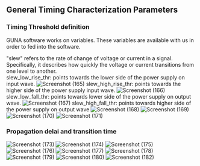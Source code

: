 ## General Timing Characterization Parameters
### <a name="Timing-Threshold-definition"></a>Timing Threshold definition
GUNA software works on variables. These variables are available with us in order to fed into the software.

"slew" refers to the rate of change of voltage or current in a signal. Specifically, it describes how quickly the voltage or current transitions from one level to another.                                                                        
slew_low_rise_thr: points towards the lower side of the power supply on input wave.
![Screenshot (165)](https://github.com/Sairamvanam/-NASSCOM-VSD-SoC-Design-Program/assets/163321291/03895bb7-c32e-4ba8-8222-e4196f962167)
slew_high_rise_thr: points towards the higher side of the power supply input wave. 
![Screenshot (166)](https://github.com/Sairamvanam/-NASSCOM-VSD-SoC-Design-Program/assets/163321291/f2a2f47b-218c-4537-94a0-595bbb7e5893)
slew_low_fall_thr: points towards lower side of the power supply on output wave.
![Screenshot (167)](https://github.com/Sairamvanam/-NASSCOM-VSD-SoC-Design-Program/assets/163321291/d617a7e5-94d0-40f4-a7a5-ae497e63d1bb)
slew_high_fall_thr: points towards higher side of the power supply on output wave
![Screenshot (168)](https://github.com/Sairamvanam/-NASSCOM-VSD-SoC-Design-Program/assets/163321291/565d1163-0824-4f19-8c89-b3de6cc736f3)
![Screenshot (169)](https://github.com/Sairamvanam/-NASSCOM-VSD-SoC-Design-Program/assets/163321291/b8a839e0-4efc-411d-8de5-49ca3ddaad93)
![Screenshot (170)](https://github.com/Sairamvanam/-NASSCOM-VSD-SoC-Design-Program/assets/163321291/2838da9e-84b5-4490-bec6-cd7a392d7c3f)
![Screenshot (171)](https://github.com/Sairamvanam/-NASSCOM-VSD-SoC-Design-Program/assets/163321291/ffdf6e6f-733a-43a3-9f5f-235ae6c57c84)


### <a name="Propagation-delai-and-transition-time"></a>Propagation delai and transition time
![Screenshot (173)](https://github.com/Sairamvanam/-NASSCOM-VSD-SoC-Design-Program/assets/163321291/a717c644-e822-4d56-8994-75d13d62128a)
![Screenshot (174)](https://github.com/Sairamvanam/-NASSCOM-VSD-SoC-Design-Program/assets/163321291/b44f458d-0556-421b-85d1-4a3c490782b5)
![Screenshot (175)](https://github.com/Sairamvanam/-NASSCOM-VSD-SoC-Design-Program/assets/163321291/1897bf65-1c1a-4e2a-a942-ac45e8d017aa)
![Screenshot (176)](https://github.com/Sairamvanam/-NASSCOM-VSD-SoC-Design-Program/assets/163321291/0c7735b9-33a2-4aa1-b2cd-15a877a74d9a)
![Screenshot (177)](https://github.com/Sairamvanam/-NASSCOM-VSD-SoC-Design-Program/assets/163321291/dfb54324-7ce9-4c47-b7cd-27542d56f9a5)
![Screenshot (178)](https://github.com/Sairamvanam/-NASSCOM-VSD-SoC-Design-Program/assets/163321291/2a07b957-e8c5-4afc-b2c4-262b1f161e9e)
![Screenshot (179)](https://github.com/Sairamvanam/-NASSCOM-VSD-SoC-Design-Program/assets/163321291/c1adeeff-10f3-4309-8a66-81be72dff9cf)
![Screenshot (180)](https://github.com/Sairamvanam/-NASSCOM-VSD-SoC-Design-Program/assets/163321291/37e3aa14-3dbb-4385-91bd-83c107dd9559)
![Screenshot (182)](https://github.com/Sairamvanam/-NASSCOM-VSD-SoC-Design-Program/assets/163321291/82a31bbd-9d9a-4d4e-88ca-76c41b172bd2)
